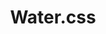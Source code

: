 ---
codehost: https://github.com/https://github.com/kognise/water.css
logohandle: netlifyapp_watercss
sort: watercss
title: Water.css
website: https://watercss.netlify.app/
---